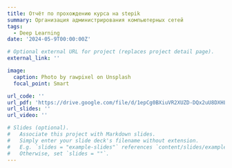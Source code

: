 ```yaml
---
title: Отчёт по прохождению курса на stepik
summary: Организация администрирования компьютерных сетей
tags:
  - Deep Learning
date: '2024-05-9T00:00:00Z'

# Optional external URL for project (replaces project detail page).
external_link: ''

image:
  caption: Photo by rawpixel on Unsplash
  focal_point: Smart

url_code: ''
url_pdf: 'https://drive.google.com/file/d/1epCg0BXiuVR2XUZD-DQx2uU8DXHL0D_0/view?usp=sharing'
url_slides: ''
url_video: ''

# Slides (optional).
#   Associate this project with Markdown slides.
#   Simply enter your slide deck's filename without extension.
#   E.g. `slides = "example-slides"` references `content/slides/example-slides.md`.
#   Otherwise, set `slides = ""`.
---
```


